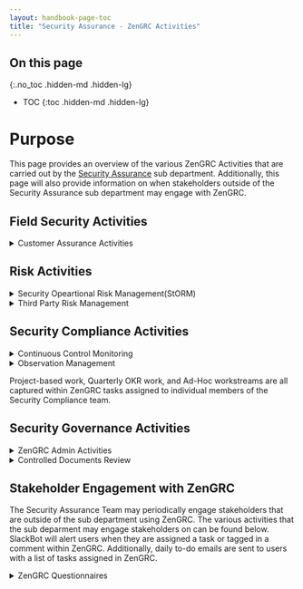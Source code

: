 ```yaml
---
layout: handbook-page-toc
title: "Security Assurance - ZenGRC Activities"
---
```


## On this page
{:.no_toc .hidden-md .hidden-lg}

- TOC
{:toc .hidden-md .hidden-lg}

# Purpose

This page provides an overview of the various ZenGRC Activities that are carried out by the [Security Assurance](/handbook/security/security-assurance/index.html) sub department. Additionally, this page will also provide information on when stakeholders outside of the Security Assurance sub department may engage with ZenGRC. 

## Field Security Activities

<details markdown="1">
<summary>Customer Assurance Activities</summary>

The Field Security team utilizes the following ZenGRC objects:
* Requests are used for each Customer Assurance Request
* Issues are used when an observation is noted during the assessment
* Metrics and Reporting are used to track status, types of requests, and data related to each customer for trend analysis

</details>

## Risk Activities

<details markdown="1">
<summary>Security Opeartional Risk Management(StORM)</summary>

All activities related to the StORM program are executed exclusively within ZenGRC. There may be instances where the identification of a risk occurs on GitLab.com (e.g. incident issues, internal issues where security concerns are raised which may be an indicator of risk, etc.) and in these cases, the Risk & Field Security team will review the related details within GitLab and subsequently create a new risk record within ZenGRC for assessment. The wide variety of activities related to StORM that are carried out in ZenGRC include but are not limited to:
* Documenting the identification of a risk
* Documenting the results of risk assessments
* [Scoring](https://about.gitlab.com/handbook/security/security-assurance/security-risk/storm-program/storm-methodology.html#risk-factors-and-risk-scoring) of security operational risks
* Documenting [risk treatment](https://about.gitlab.com/handbook/security/security-assurance/security-risk/storm-program/storm-methodology.html#risk-treatment-options)
* Maintaining the [Risk Register](https://about.gitlab.com/handbook/security/security-assurance/security-risk/storm-program/index.html#step-3-risk-tracking-and-reporting)
* Task tracking for activities such as execution of the [StORM Annual Risk Assessment](https://about.gitlab.com/handbook/security/security-assurance/security-risk/storm-program/index.html#storm-procedures)

</details>

<details markdown="1">
<summary>Third Party Risk Management</summary>

All activities related to TPRM begin in either a GitLab TPRM Issue or Coupa. Management of all phases of the [third party risk management program) is done via ZenGRC using the following objects:
* Audits and Asessment are used in the Testing phase
* Issues are used when observations are identified
* Metrics and Reporting are used in the Operating phase
</details>

## Security Compliance Activities
<details markdown="1">
<summary>Continuous Control Monitoring</summary>

The GitLab Security Compliance team manages all phases of the [security control lifecycle](/handbook/security/security-assurance/security-compliance/security-control-lifecycle.html) via ZenGRC using the following objects:
* Programs, Standards, Section, Objectives, and Controls are all used in the Preparation phase
* Assessments and Requests are used in the Testing phase
* Issues are used in the Remediation phase
* Metrics and Reporting are used in the Operating phase

</details>

<details markdown="1">
<summary>Observation Management</summary>

Observations (aka: findings, exceptions, issues, deficiencies, Tier 3 operational risks) are recorded and managed within ZenGRC. This allows the Security Compliance team to map those observations out to any and all related systems, control assessments, vendors, etc. as well as capture meaningful data about the current state of our [observation management program](/handbook/security/security-assurance/observation-management-procedure.html) and program operating metrics.
</details>

Project-based work, Quarterly OKR work, and Ad-Hoc workstreams are all captured within ZenGRC tasks assigned to individual members of the Security Compliance team.

## Security Governance Activities

<details markdown="1">
<summary>ZenGRC Admin Activities</summary>

The Security Governance team manages the [overall administrative activities on ZenGRC objects](https://about.gitlab.com/handbook/security/security-assurance/#core-tools-and-systems-1):
* Configuration changes
* Onboarding/offboarding/transfers
* Upgrades/patching/incidents/Restores
* Quality oversight

</details>

<details markdown="1">
<summary>Controlled Documents Review</summary>

The Security Governance Team manages the review of all [controlled documents](https://about.gitlab.com/handbook/security/controlled-document-procedure.html) confirming all controlled documents are unified and reviewed annually.

Controlled Documents identified as policies/procedures/standards reside within the ZenGRC Policies object and will be mapped to control assessments to identify which assessments rely on which policies/procedures/standards.
</details>


## Stakeholder Engagement with ZenGRC

The Security Assurance Team may periodically engage stakeholders that are outside of the sub department using ZenGRC. The various activities that the sub deparment may engage stakeholders on can be found below. SlackBot will alert users when they are assigned a task or tagged in a comment within ZenGRC. Additionally, daily to-do emails are sent to users with a list of tasks assigned in ZenGRC. 

<details markdown="1">
<summary>ZenGRC Questionnaires</summary>

### Completing ZenGRC Questionnaires

Stakeholders may be occasionally engaged to complete a ZenGRC questionnaire. Questionnaires are utilized for various reasons, such as helping to gather and collect data to establish [GitLab's Risk Appetite and Tolerance](/handbook/security/security-assurance/security-risk/storm-program/storm-methodology.html#risk-appetite-and-tolerance-scoring) year over year. The Security Assurance Team utilizes the native questionnaire functionality within ZenGRC because it provides some mechanisms to automatically calculate risk scores and thresholds based off of responses. 

Should any team member be engaged to complete a questionnaire from ZenGRC, an example of the email that the team member will receive can be found below.

![Example ZenGRC Questionnaire Email](/handbook/security/security-assurance/images/zg-questionnaire-example.png)

In order to complete the questionnaire, team members should perform the following steps:

1. Click on the **Open Questionnaire** link to open a web browser window with the questionnaire. 
2. Team members will be presented with the questionnaire. Provide responses to each question until the final question is completed. 

   ![Initial ZenGRC Questionnaire Screen](/handbook/security/security-assurance/images/example-questionnaire-1.png)

3. Instead of seeing a "submit" button once the final question is answered, team members will need to click on the "summary" button. This screen provides a summary of all of the responses that were provided for the team member to review. The final "submit" button can be found on the summary screen. 

   ![ZenGRC Questionnaire Summary Screen](/handbook/security/security-assurance/images/example-questionnaire-2.png)

4. Submit the questionnaire. A confirmation screen will be presented.

   ![ZenGRC Submitted Questionnaire Confirmation Screen](/handbook/security/security-assurance/images/example-questionnaire-3.png)
</details>
